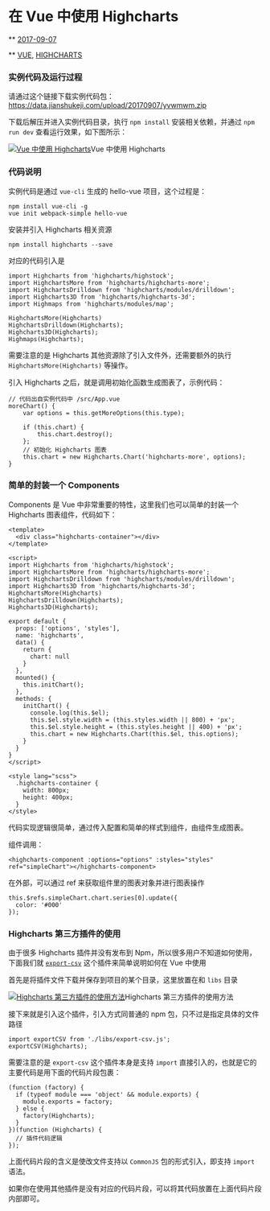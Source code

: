 # 在 Vue 中使用 Highcharts

** [2017-09-07](http://blog.jianshukeji.com/2017/09/use-highcharts-with-vue/)

** [VUE](http://blog.jianshukeji.com/tags/Vue/), [HIGHCHARTS](http://blog.jianshukeji.com/tags/highcharts/)

### 实例代码及运行过程

请通过这个链接下载实例代码包：<https://data.jianshukeji.com/upload/20170907/yvwmwm.zip>

下载后解压并进入实例代码目录，执行 `npm install` 安装相关依赖，并通过 `npm run dev` 查看运行效果，如下图所示：

[![Vue 中使用 Highcharts](https://data.jianshukeji.com/upload/20170907/bwpsdv.png)](https://data.jianshukeji.com/upload/20170907/bwpsdv.png)Vue 中使用 Highcharts

### 代码说明

实例代码是通过 `vue-cli` 生成的 hello-vue 项目，这个过程是：

```
npm install vue-cli -g
vue init webpack-simple hello-vue

```

安装并引入 Highcharts 相关资源

```
npm install highcharts --save

```

对应的代码引入是

```
import Highcharts from 'highcharts/highstock';
import HighchartsMore from 'highcharts/highcharts-more';
import HighchartsDrilldown from 'highcharts/modules/drilldown';
import Highcharts3D from 'highcharts/highcharts-3d';
import Highmaps from 'highcharts/modules/map';

HighchartsMore(Highcharts)
HighchartsDrilldown(Highcharts);
Highcharts3D(Highcharts);
Highmaps(Highcharts);

```

需要注意的是 Highcharts 其他资源除了引入文件外，还需要额外的执行 `HighchartsMore(Highcharts)` 等操作。

引入 Highcharts 之后，就是调用初始化函数生成图表了，示例代码：

```
// 代码出自实例代码中 /src/App.vue
moreChart() {
    var options = this.getMoreOptions(this.type);

    if (this.chart) {
        this.chart.destroy();
    };
    // 初始化 Highcharts 图表
    this.chart = new Highcharts.Chart('highcharts-more', options);
}

```

### 简单的封装一个 Components

Components 是 Vue 中非常重要的特性，这里我们也可以简单的封装一个 Highcharts 图表组件，代码如下：

```vue
<template>
  <div class="highcharts-container"></div>
</template>

<script>
import Highcharts from 'highcharts/highstock';
import HighchartsMore from 'highcharts/highcharts-more';
import HighchartsDrilldown from 'highcharts/modules/drilldown';
import Highcharts3D from 'highcharts/highcharts-3d';
HighchartsMore(Highcharts)
HighchartsDrilldown(Highcharts);
Highcharts3D(Highcharts);

export default {
  props: ['options', 'styles'],
  name: 'highcharts',
  data() {
    return {
      chart: null
    }
  },
  mounted() {
    this.initChart();
  },
  methods: {
    initChart() {
      console.log(this.$el);
      this.$el.style.width = (this.styles.width || 800) + 'px';
      this.$el.style.height = (this.styles.height || 400) + 'px';
      this.chart = new Highcharts.Chart(this.$el, this.options);
    }
  }
}
</script>

<style lang="scss">
  .highcharts-container {
    width: 800px;
    height: 400px;
  }
</style>

```

代码实现逻辑很简单，通过传入配置和简单的样式到组件，由组件生成图表。

组件调用：

```
<highcharts-component :options="options" :styles="styles" ref="simpleChart"></highcharts-component>

```

在外部，可以通过 ref 来获取组件里的图表对象并进行图表操作

```
this.$refs.simpleChart.chart.series[0].update({
  color: '#000'
});

```

### Highcharts 第三方插件的使用

由于很多 Highcharts 插件并没有发布到 Npm，所以很多用户不知道如何使用，下面我们就 [`export-csv`](https://github.com/highcharts/export-csv) 这个插件来简单说明如何在 Vue 中使用

首先是将插件文件下载并保存到项目的某个目录，这里放置在和 `libs` 目录

[![Highcharts 第三方插件的使用方法](https://data.jianshukeji.com/upload/20170928/fnjqxr.png)](https://data.jianshukeji.com/upload/20170928/fnjqxr.png)Highcharts 第三方插件的使用方法

接下来就是引入这个插件，引入方式同普通的 npm 包，只不过是指定具体的文件路径

```
import exportCSV from './libs/export-csv.js';
exportCSV(Highcharts);

```

需要注意的是 `export-csv` 这个插件本身是支持 `import` 直接引入的，也就是它的主要代码是用下面的代码片段包裹：

```
(function (factory) {
  if (typeof module === 'object' && module.exports) {
    module.exports = factory;
  } else {
    factory(Highcharts);
  }
})(function (Highcharts) {
  // 插件代码逻辑
});

```

上面代码片段的含义是使改文件支持以 `CommonJS` 包的形式引入，即支持 `import` 语法。

如果你在使用其他插件是没有对应的代码片段，可以将其代码放置在上面代码片段内部即可。